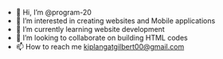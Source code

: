 - 👋 Hi, I’m @program-20
- 👀 I’m interested in creating websites and Mobile applications
- 🌱 I’m currently learning website development
- 💞️ I’m looking to collaborate on building HTML codes
- 📫 How to reach me kiplangatgilbert00@gmail.com

<!---
program-20/program-20 is a ✨ special ✨ repository because its `README.md` (this file) appears on your GitHub profile.
You can click the Preview link to take a look at your changes.
--->
